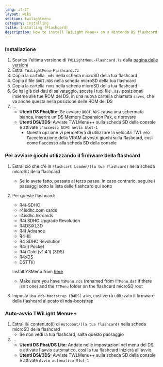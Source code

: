```yaml
---
lang: it-IT
layout: wiki
section: twilightmenu
category: installing
title: Installing (Flashcard)
description: How to install TWiLight Menu++ on a Nintendo DS flashcard
---
```


### Installazione
1. Scarica l'ultima versione di `TWiLightMenu-Flashcard.7z` dalla [pagina delle versioni](https://github.com/DS-Homebrew/TWiLightMenu/releases)
1. Estrai `TWiLightMenu-Flashcard.7z`
1. Copia la cartella `_nds` nella scheda microSD della tua flashcard
1. Copia il file `BOOT.NDS` nella scheda microSD della tua flashcard
1. Copia la cartella `roms` nella scheda microSD della tua flashcard
1. Se hai già dei dati di salvataggio, sposta i tuoi file `.sav` posizionati insieme alle tue ROM del DS, in una nuova cartella chiamata `saves`, che va anche questa nella posizione delle ROM del DS
1. ...
   - **Utenti DS Phat/lite:** Se avviare `BOOT.NDS` causa una schermata bianca, inserire un DS Memory Expansion Pak, e riprovare
   - **Utenti DSi/3DS:** Avviate TWLMenu++ sulla scheda SD della console e attivate `l'accesso SCFG nella Slot-1`
      - Questa opzione vi permetterà di utilizzare la velocità TWL e/o l'accelerazione della VRAM ai vostri giochi sulla flashcard, così come l'accesso alla scheda SD della console

### Per avviare giochi utilizzando il firmware della flashcard
1. Estrai ciò che c'è in `Flashcart Loader/(la tua flashcard)` nella scheda microSD della flashcard
   - Se lo avete fatto, passate al terzo passo. In caso contrario, seguire i passaggi sotto la lista delle flashcard qui sotto

1. Per queste flashcard:
   - R4i-SDHC
   - r4isdhc.com cards
   - r4isdhc.hk cards
   - R4i SDHC Upgrade Revolution
   - R4DSiXL3D
   - R4i Advance
   - R4-IIIi
   - R4 SDHC Revolution
   - R4(i) Pocket
   - R4i Gold (v1.4.1) (3DS)
   - R4xDS
   - DSTT(i)

   Install YSMenu from [here](https://gbatemp.net/threads/retrogamefan-updates-releases.267243/)
      - Make sure you have `YSMenu.nds` (renamed from `TTMenu.dat` if there isn't one) and the `TTMenu` folder on the flashcard microSD root
1. Imposta `Usa nds-bootstrap (B4DS)` a `No`, così verrà utilizzato il firmware della flashcard al posto di nds-bootstrap

### Auto-avvio TWiLight Menu++
1. Estrai il/i contenuto(i) di `Autoboot/(la tua flashcard)` nella scheda microSD della flashcard
   - Se non vedi la tua flashcard, salta questo passaggio
1. ...
   - **Utenti DS Phat/DS Lite:** Andate nelle impostazioni nel menu del DS, e attivate l'avvio automatico, così la tua flashcard inizierà all'avvio
   - **Utenti DSi/3DS:** Avviate TWLMenu++ sulla scheda SD della console e attivate `Avvio automatico Slot-1`
